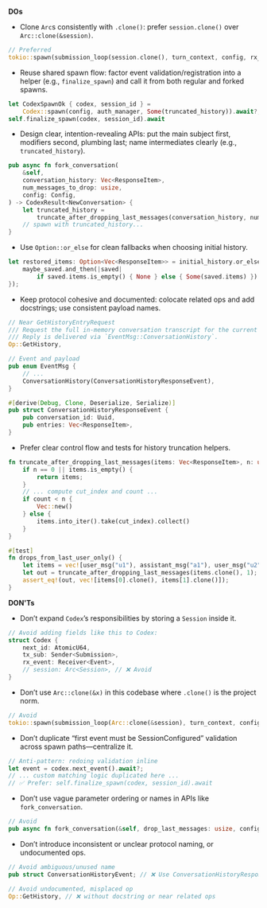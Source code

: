 **DOs**
- Clone `Arc`s consistently with `.clone()`: prefer `session.clone()` over `Arc::clone(&session)`.
```rust
// Preferred
tokio::spawn(submission_loop(session.clone(), turn_context, config, rx_sub));
```
- Reuse shared spawn flow: factor event validation/registration into a helper (e.g., `finalize_spawn`) and call it from both regular and forked spawns.
```rust
let CodexSpawnOk { codex, session_id } =
    Codex::spawn(config, auth_manager, Some(truncated_history)).await?;
self.finalize_spawn(codex, session_id).await
```
- Design clear, intention-revealing APIs: put the main subject first, modifiers second, plumbing last; name intermediates clearly (e.g., `truncated_history`).
```rust
pub async fn fork_conversation(
    &self,
    conversation_history: Vec<ResponseItem>,
    num_messages_to_drop: usize,
    config: Config,
) -> CodexResult<NewConversation> {
    let truncated_history =
        truncate_after_dropping_last_messages(conversation_history, num_messages_to_drop);
    // spawn with truncated_history...
}
```
- Use `Option::or_else` for clean fallbacks when choosing initial history.
```rust
let restored_items: Option<Vec<ResponseItem>> = initial_history.or_else(|| {
    maybe_saved.and_then(|saved|
        if saved.items.is_empty() { None } else { Some(saved.items) })
});
```
- Keep protocol cohesive and documented: colocate related ops and add docstrings; use consistent payload names.
```rust
// Near GetHistoryEntryRequest
/// Request the full in-memory conversation transcript for the current session.
/// Reply is delivered via `EventMsg::ConversationHistory`.
Op::GetHistory,

// Event and payload
pub enum EventMsg {
    // ...
    ConversationHistory(ConversationHistoryResponseEvent),
}

#[derive(Debug, Clone, Deserialize, Serialize)]
pub struct ConversationHistoryResponseEvent {
    pub conversation_id: Uuid,
    pub entries: Vec<ResponseItem>,
}
```
- Prefer clear control flow and tests for history truncation helpers.
```rust
fn truncate_after_dropping_last_messages(items: Vec<ResponseItem>, n: usize) -> Vec<ResponseItem> {
    if n == 0 || items.is_empty() {
        return items;
    }
    // ... compute cut_index and count ...
    if count < n {
        Vec::new()
    } else {
        items.into_iter().take(cut_index).collect()
    }
}

#[test]
fn drops_from_last_user_only() {
    let items = vec![user_msg("u1"), assistant_msg("a1"), user_msg("u2"), assistant_msg("a2")];
    let out = truncate_after_dropping_last_messages(items.clone(), 1);
    assert_eq!(out, vec![items[0].clone(), items[1].clone()]);
}
```

**DON'Ts**
- Don’t expand `Codex`’s responsibilities by storing a `Session` inside it.
```rust
// Avoid adding fields like this to Codex:
struct Codex {
    next_id: AtomicU64,
    tx_sub: Sender<Submission>,
    rx_event: Receiver<Event>,
    // session: Arc<Session>, // ❌ Avoid
}
```
- Don’t use `Arc::clone(&x)` in this codebase where `.clone()` is the project norm.
```rust
// Avoid
tokio::spawn(submission_loop(Arc::clone(&session), turn_context, config, rx_sub));
```
- Don’t duplicate “first event must be SessionConfigured” validation across spawn paths—centralize it.
```rust
// Anti-pattern: redoing validation inline
let event = codex.next_event().await?;
// ... custom matching logic duplicated here ...
// ✅ Prefer: self.finalize_spawn(codex, session_id).await
```
- Don’t use vague parameter ordering or names in APIs like `fork_conversation`.
```rust
// Avoid
pub async fn fork_conversation(&self, drop_last_messages: usize, config: Config, items: Vec<ResponseItem>);
```
- Don’t introduce inconsistent or unclear protocol naming, or undocumented ops.
```rust
// Avoid ambiguous/unused name
pub struct ConversationHistoryEvent; // ❌ Use ConversationHistoryResponseEvent

// Avoid undocumented, misplaced op
Op::GetHistory, // ❌ without docstring or near related ops
```